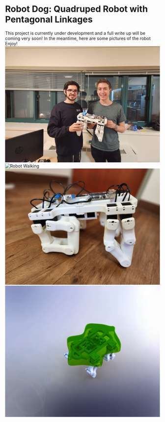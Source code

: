 # Robot Dog: Quadruped Robot with Pentagonal Linkages
This project is currently under development and a full write up will be coming very soon!
In the meantime, here are some pictures of the robot
Enjoy!
![Yidi Reiss and Jacob Minkin](./Images/Yidi_Jacob_Robot.jpg)
![Robot Walking](./Images/robot_dog_gif.gif)
![Side View](./Images/Side_View.jpg)
![Early SolidWorks Render](./Images/Solidworks_Image.JPG)
